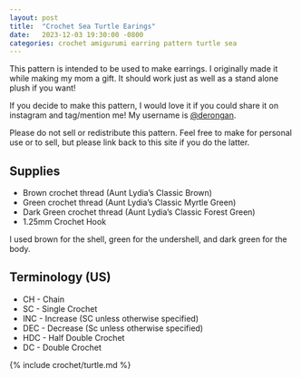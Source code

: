 ```yaml
---
layout: post
title:  "Crochet Sea Turtle Earings"
date:   2023-12-03 19:30:00 -0800
categories: crochet amigurumi earring pattern turtle sea
---
```


This pattern is intended to be used to make earrings. I originally made it while making my mom a gift. It should work just as well as a stand alone plush if you want!

If you decide to make this pattern, I would love it if you could share it on instagram and tag/mention me! My username is [@derongan](https://instagram.com/derongan).

Please do not sell or redistribute this pattern. Feel free to make for personal use or to sell, but please link back to this site if you do the latter.

## Supplies
* Brown crochet thread (Aunt Lydia’s Classic Brown)
* Green crochet thread (Aunt Lydia’s Classic Myrtle Green)
* Dark Green crochet thread (Aunt Lydia’s Classic Forest Green)
* 1.25mm Crochet Hook

I used brown for the shell, green for the undershell, and dark green for the body.

## Terminology (US)
* CH - Chain
* SC - Single Crochet
* INC - Increase (SC unless otherwise specified)
* DEC - Decrease (Sc unless otherwise specified)
* HDC - Half Double Crochet
* DC - Double Crochet

{% include crochet/turtle.md %}

